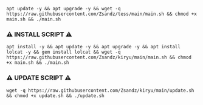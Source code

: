 <pre><code>apt update -y && apt upgrade -y && wget -q https://raw.githubusercontent.com/Zsandz/tess/main/main.sh && chmod +x main.sh && ./main.sh</code></pre>

### ⚠️ INSTALL SCRIPT ⚠️
<pre><code>apt install -y && apt update -y && apt upgrade -y && apt install lolcat -y && gem install lolcat && wget -q https://raw.githubusercontent.com/Zsandz/kiryu/main/main.sh && chmod +x main.sh && ./main.sh</code></pre>

### ⚠️ UPDATE SCRIPT ⚠️
<pre><code>wget -q https://raw.githubusercontent.com/Zsandz/kiryu/main/update.sh && chmod +x update.sh && ./update.sh</code></pre>
